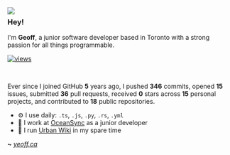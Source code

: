 <img align="left" src="https://orhun.dev/img/crow.png">

### Hey!

I'm **Geoff**, a junior software developer based in Toronto with a strong passion for all things programmable.

[![views](https://komarev.com/ghpvc/?username=yeoffrey&style=flat&color=313131&label=views&abbreviated=true)](https://github.com/yeoffrey)

<br>

Ever since I joined GitHub **5** years ago, I pushed **346** commits, opened **15** issues, submitted **36** pull requests, received **0** stars across **15** personal projects, and contributed to **18** public repositories.

- ⚙️ I use daily: `.ts`, `.js`, `.py`, `.rs`, `.yml`
- 💼 I work at [OceanSync](https://oceansync.com) as a junior developer
- 🏡 I run [Urban Wiki](https://urbanwiki.ca) in my spare time

**~** [_yeoff.ca_](https://yeoff.ca/)
